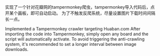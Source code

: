 实现了一个针对花瓣网的tampermonkey爬虫，tampermonkey导入代码后，点开某个画板，即可自动启动。
为了不触发反爬系统，尽量设置图片下载时间间隔长一点。

Implemented a Tampermonkey crawler targeting Huaban.com
After importing the code into Tampermonkey, simply open any board and the script will automatically activate.
To avoid triggering the anti-crawling system, it's recommended to set a longer interval between image downloads.
